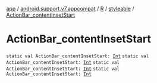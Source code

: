 [app](../../../index.md) / [android.support.v7.appcompat](../../index.md) / [R](../index.md) / [styleable](index.md) / [ActionBar_contentInsetStart](.)

# ActionBar_contentInsetStart

`static val ActionBar_contentInsetStart: `[`Int`](https://kotlinlang.org/api/latest/jvm/stdlib/kotlin/-int/index.html)
`static val ActionBar_contentInsetStart: `[`Int`](https://kotlinlang.org/api/latest/jvm/stdlib/kotlin/-int/index.html)
`static val ActionBar_contentInsetStart: `[`Int`](https://kotlinlang.org/api/latest/jvm/stdlib/kotlin/-int/index.html)
`static val ActionBar_contentInsetStart: `[`Int`](https://kotlinlang.org/api/latest/jvm/stdlib/kotlin/-int/index.html)